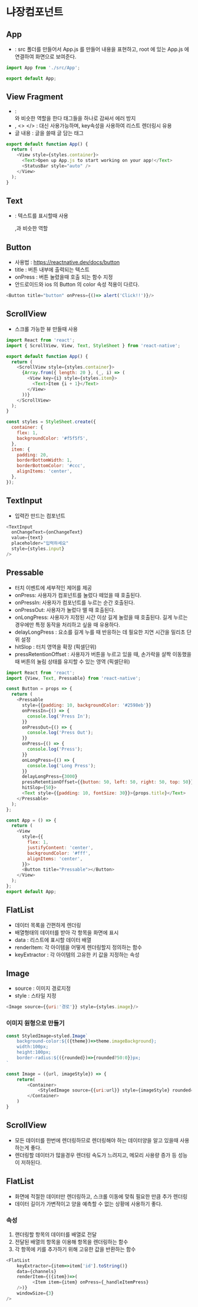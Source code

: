 # 냐장컴포넌트
## App

- <App /> : src 폴더를 만들어서 App.js 를 만들어 내용을 표현하고, root 에 있는 App.js 에 연결하여 화면으로 보여준다.
```js
import App from './src/App';

export default App;
```

## View Fragment
- <View> </View> : <div> 와 비슷한 역할을 한다 태그들을 하나로 감싸서 에러 방지
- <Fragment> </Fragment>, <> </>  : <View> 대신 사용가능하며, key속성을 사용하여 리스트 렌더링시 유용
- <Text> 글 내용 </Text> : 글을 쓸때 글 담는 태그

```js
export default function App() {
  return (
    <View style={styles.container}>
      <Text>Open up App.js to start working on your app!</Text>
      <StatusBar style="auto" />
    </View>
  );
}
```
## Text
- <Text></Text> : 텍스트를 표시할때 사용 <p>,<span>과 비슷한 역할

## Button
- 사용법 : https://reactnative.dev/docs/button 
- title : 버튼 내부에 출력되는 텍스트
- onPress : 버튼 눌렸을때 호출 되는 함수 지정
- 안드로이드와 ios 의 Button 의 color 속성 적용이 다르다.
```js
<Button title="button" onPress={()=> alert('Click!!')}/>
```
## ScrollView
- 스크롤 가능한 뷰 만들때 사용
```js
import React from 'react';
import { ScrollView, View, Text, StyleSheet } from 'react-native';

export default function App() {
  return (
    <ScrollView style={styles.container}>
      {Array.from({ length: 20 }, (_, i) => (
        <View key={i} style={styles.item}>
          <Text>Item {i + 1}</Text>
        </View>
      ))}
    </ScrollView>
  );
}

const styles = StyleSheet.create({
  container: {
    flex: 1,
    backgroundColor: '#f5f5f5',
  },
  item: {
    padding: 20,
    borderBottomWidth: 1,
    borderBottomColor: '#ccc',
    alignItems: 'center',
  },
});

```
## TextInput
- 입력칸 만드는 컴포넌트
```js
<TextInput
  onChangeText={onChangeText}
  value={text}
  placeholder="입력하세요"
  style={styles.input}
/>
```

## Pressable 
- 터치 이벤트에 세부적인 제어를 제공
- onPress: 사용자가 컴포넌트를 눌렀다 떼었을 때 호출된다.
- onPressIn: 사용자가 컴포넌트를 누르는 순간 호출된다.
- onPressOut: 사용자가 눌렀다 뗄 때 호출된다.
- onLongPress: 사용자가 지정된 시간 이상 길게 눌렀을 때 호출된다. 길게 누르는 경우에만 특정 동작을 처리하고 싶을 때 유용하다.
- delayLongPress : 요소를 길게 누를 때 반응하는 데 필요한 지연 시간을 밀리초 단위 설정 
- hitSlop : 터치 영역을 확장 (픽셀단위)
- pressRetentionOffset : 사용자가 버튼을 누르고 있을 때, 손가락을 살짝 이동했을 때 버튼의 눌림 상태를 유지할 수 있는 영역 (픽셀단위)
```js
import React from 'react';
import {View, Text, Pressable} from 'react-native';

const Button = props => {
  return (
    <Pressable
      style={{padding: 10, backgroundColor: '#2598eb'}}
      onPressIn={() => {
        console.log('Press In');
      }}
      onPressOut={() => {
        console.log('Press Out');
      }}
      onPress={() => {
        console.log('Press');
      }}
      onLongPress={() => {
        console.log('Long Press');
      }}
      delayLongPress={3000}
      pressRetentionOffset={{button: 50, left: 50, right: 50, top: 50}}
      hitSlop={50}>
      <Text style={{padding: 10, fontSize: 30}}>{props.title}</Text>
    </Pressable>
  );
};

const App = () => {
  return (
    <View
      style={{
        flex: 1,
        justifyContent: 'center',
        backgroundColor: '#fff',
        alignItems: 'center',
      }}>
      <Button title="Pressable"></Button>
    </View>
  );
};
export default App;

```

## FlatList
- 데이터 목록을 간편하게 렌더링
- 배열형태의 데이터를 받아 각 항목을 화면에 표시
- data : 리스트에 표시할 데이터 배열
- renderItem: 각 아이템을 어떻게 렌더링할지 정의하는 함수
- keyExtractor : 각 아이템의 고유한 키 값을 지정하는 속성

## Image

- source : 이미지 경로지정
- style : 스타일 지정

```js
<Image source={{uri:'경로'}} style={styles.image}/>
```

### 이미지 원형으로 만들기
```js
const StyledImage=styled.Image`
    background-color:${({theme})=>theme.imageBackground};
    width:100px;
    height:100px;
    border-radius:${({rounded})=>{rounded?50:0}}px;
`

const Image = ({url, imageStyle}) => {
    return(
        <Container>
            <StyledImage source={{uri:url}} style={imageStyle} rounded={rounded}/>
        </Container>
    )
}
```

## ScrollView
- 모든 데이터를 한번에 렌더링하므로 렌더링해야 하는 데이터양을 알고 있을때 사용하는게 좋다.
- 렌더링할 데이터가 많을경우 렌더링 속도가 느려지고, 메모리 사용량 증가 등 성능이 저하된다.

## FlatList
- 화면에 적절한 데이터만 렌더링하고, 스크롤 이동에 맞춰 필요한 만큼 추가 렌더링
- 데이터 길이가 가변적이고 양을 예측할 수 없는 상황에 사용하기 좋다.
### 속성
1. 랜더링할 항목의 데이터를 배열로 전달
2. 전달된 배열의 항목을 이용해 항목을 렌더링하는 함수
3. 각 항목에 키를 추가하기 위해 고유한 값을 반환하는 함수

```js
<FlatList  
    keyExtractor={item=>item['id'].toString()} 
    data={channels}
    renderItem={({item})=>(
          <Item item={item} onPress={_handleItemPress}
    />)}
    windowSize={3}
/>
```